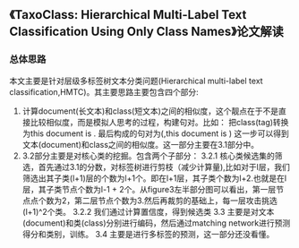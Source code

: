 ## 《TaxoClass: Hierarchical Multi-Label Text Classification Using Only Class Names》论文解读
### 总体思路
本文主要是针对层级多标签树文本分类问题(Hierarchical multi-label text classification,HMTC)。其主要思路主要包含四个部分:
1. 计算document(长文本)和class(短文本)之间的相似度，这个靓点在于不是直接比较相似度，而是模拟人思考的过程，构建句对。比如：
把class(tag)转换为this document is <class>.  最后构成的句对为(<document>,this document is <class>)
这一步可以得到文本(document)和class之间的相似度。这一部分主要在3.1部分中。
2. 3.2部分主要是对核心类的挖掘。包含两个子部分：
 3.2.1 核心类候选集的筛选，首先通过3.1的分数，对标签树进行剪枝（减少计算量),比如对于l层，我们筛选出其子类(l+1)层的个数为l+1个。即在l+1层，其子类个数为l+2.也就是在l层，其子类节点个数为l-1 + 2个。从figure3左半部分图可以看出，第一层节点点个数为2，第二层节点个数为3.然后再裁剪的基础上，每一层攻击挑选(l+1)^2个类。
 3.2.2 我们通过计算置信度，得到候选类
 3.3 主要是对文本(document)和类(class)分别进行编码，然后通过matching network进行预测得分和类别，训练。
 3.4 主要是进行多标签的预测，这一部分还没看懂。

